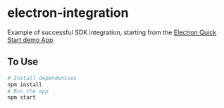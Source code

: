 # electron-integration

Example of successful SDK integration, starting from the [Electron Quick Start demo App](https://github.com/electron/electron-quick-start).

## To Use

```bash
# Install dependencies
npm install
# Run the app
npm start
```